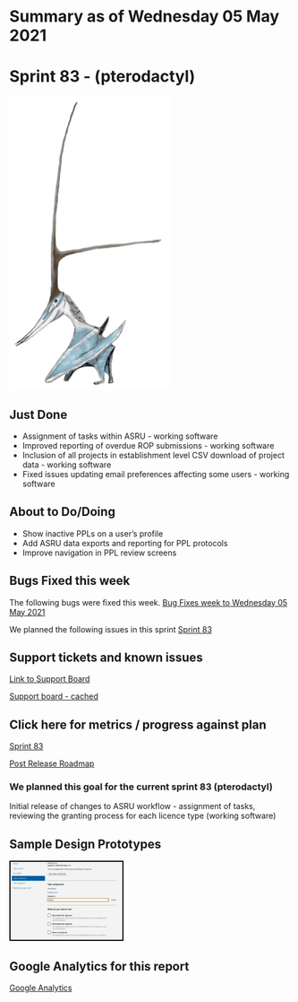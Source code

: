 # Summary as of Wednesday 05 May 2021 

# Sprint 83 - (pterodactyl)

![A nyctosaurus](graphs/nyctosaurus.jpg)

## Just Done
* Assignment of tasks within ASRU - working software
* Improved reporting of overdue ROP submissions - working software
* Inclusion of all projects in establishment level CSV download of project data - working software
* Fixed issues updating email preferences affecting some users - working software

## About to Do/Doing
* Show inactive PPLs on a user’s profile
* Add ASRU data exports and reporting for PPL protocols
* Improve navigation in PPL review screens

## Bugs Fixed this week
The following bugs were fixed this week.
[Bug Fixes week to Wednesday 05 May 2021](graphs/bugs05052021.png)

We planned the following issues in this sprint 
[Sprint 83](graphs/sprint05052021.png)

## Support tickets and known issues
[Link to Support Board](https://collaboration.homeoffice.gov.uk/jira/secure/RapidBoard.jspa?rapidView=1717&selectedIssue=ASSB-253)

[Support board - cached](graphs/supportBoard05052021.png)

## Click here for metrics / progress against plan
[Sprint 83](graphs/progress05052021.png)

[Post Release Roadmap](graphs/roadmap05052021.png)

### We planned this goal for the current sprint 83 (pterodactyl)
Initial release of changes to ASRU workflow - assignment of tasks, reviewing the granting process for each licence type (working software)

## Sample Design Prototypes
<a href="graphs/proto1_05052021.png"><img src="graphs/proto1_05052021.png" alt="HTML5 Icon" width="200" style="border:2px solid black"></a>
<br>

## Google Analytics for this report
[Google Analytics](graphs/GA05052021.png)

